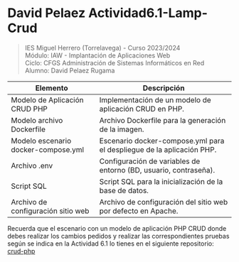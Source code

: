 #  David Pelaez Actividad6.1-Lamp-Crud

>IES Miguel Herrero (Torrelavega) - Curso 2023/2024  
>Módulo: IAW - Implantación de Aplicaciones Web  
>Ciclo: CFGS Administración de Sistemas Informáticos en Red  
>Alumno: David Pelaez Rugama

| Elemento                                  | Descripción                                                               |
|-------------------------------------------|---------------------------------------------------------------------------|
| Modelo de Aplicación CRUD PHP             | Implementación de un modelo de aplicación CRUD en PHP.                    |
| Modelo archivo Dockerfile                 | Archivo Dockerfile para la generación de la imagen.                      |
| Modelo escenario docker-compose.yml      | Escenario docker-compose.yml para el despliegue de la aplicación PHP.     |
| Archivo .env                              | Configuración de variables de entorno (BD, usuario, contraseña).          |
| Script SQL                                | Script SQL para la inicialización de la base de datos.                    |
| Archivo de configuración sitio web       | Archivo de configuración del sitio web por defecto en Apache.             |

Recuerda que el escenario con un modelo de aplicación PHP CRUD donde debes realizar los cambios pedidos y realizar las correspondientes pruebas según se indica en la Actividad 6.1 lo tienes en el siguiente repositorio: [crud-php](https://github.com/lumigv/crud-php)

